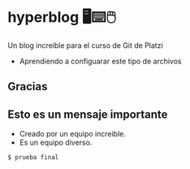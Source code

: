 # hyperblog 🖥⌨🖱
Un blog increible para el curso de Git de Platzi

* Aprendiendo a configuarar este tipo de archivos

## Gracias

## Esto es un mensaje importante
* Creado por un equipo increible.
* Es un equipo diverso.


`$ prueba final`